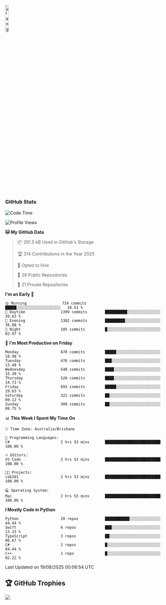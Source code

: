 <p align="left"><img width=15%" src="https://github.com/alansmathew/alansmathew/raw/master/lang.gif" alt="lang image here" /></p>

# <h3 align="left">GitHub Stats</h3>

<!--START_SECTION:waka-->
![Code Time](http://img.shields.io/badge/Code%20Time-612%20hrs%2013%20mins-blue)

![Profile Views](http://img.shields.io/badge/Profile%20Views-1-blue)

**🐱 My GitHub Data** 

> 📦 261.5 kB Used in GitHub's Storage 
 > 
> 🏆 314 Contributions in the Year 2025
 > 
> 💼 Opted to Hire
 > 
> 📜 28 Public Repositories 
 > 
> 🔑 21 Private Repositories 
 > 
**I'm an Early 🐤** 

```text
🌞 Morning                724 commits         █████░░░░░░░░░░░░░░░░░░░░   20.51 % 
🌆 Daytime                1399 commits        ██████████░░░░░░░░░░░░░░░   39.63 % 
🌃 Evening                1302 commits        █████████░░░░░░░░░░░░░░░░   36.88 % 
🌙 Night                  105 commits         █░░░░░░░░░░░░░░░░░░░░░░░░   02.97 % 
```
📅 **I'm Most Productive on Friday** 

```text
Monday                   670 commits         █████░░░░░░░░░░░░░░░░░░░░   18.98 % 
Tuesday                  476 commits         ███░░░░░░░░░░░░░░░░░░░░░░   13.48 % 
Wednesday                540 commits         ████░░░░░░░░░░░░░░░░░░░░░   15.30 % 
Thursday                 520 commits         ████░░░░░░░░░░░░░░░░░░░░░   14.73 % 
Friday                   693 commits         █████░░░░░░░░░░░░░░░░░░░░   19.63 % 
Saturday                 322 commits         ██░░░░░░░░░░░░░░░░░░░░░░░   09.12 % 
Sunday                   309 commits         ██░░░░░░░░░░░░░░░░░░░░░░░   08.75 % 
```


📊 **This Week I Spent My Time On** 

```text
🕑︎ Time Zone: Australia/Brisbane

💬 Programming Languages: 
C#                       2 hrs 53 mins       █████████████████████████   100.00 % 

🔥 Editors: 
VS Code                  2 hrs 53 mins       █████████████████████████   100.00 % 

🐱‍💻 Projects: 
cab201                   2 hrs 53 mins       █████████████████████████   100.00 % 

💻 Operating System: 
Mac                      2 hrs 53 mins       █████████████████████████   100.00 % 
```

**I Mostly Code in Python** 

```text
Python                   20 repos            ███████████░░░░░░░░░░░░░░   44.44 % 
Swift                    6 repos             ███░░░░░░░░░░░░░░░░░░░░░░   13.33 % 
TypeScript               3 repos             ██░░░░░░░░░░░░░░░░░░░░░░░   06.67 % 
C#                       2 repos             █░░░░░░░░░░░░░░░░░░░░░░░░   04.44 % 
C++                      1 repo              █░░░░░░░░░░░░░░░░░░░░░░░░   02.22 % 
```




 Last Updated on 19/08/2025 00:06:54 UTC
<!--END_SECTION:waka-->

## 🏆 GitHub Trophies

![](https://github-profile-trophy.vercel.app/?username=samh06&theme=discord&no-frame=true&no-bg=false&margin-w=4)
